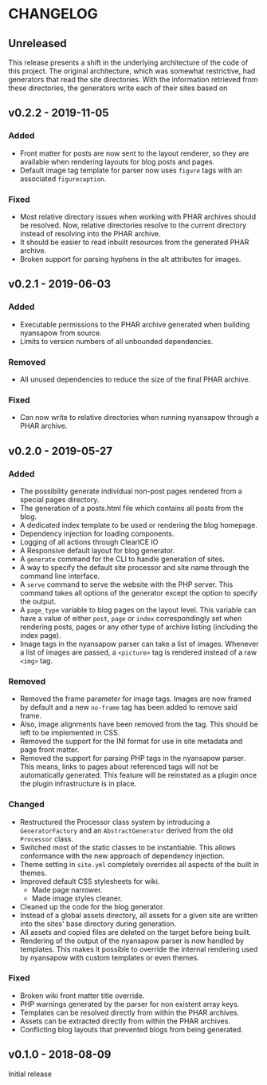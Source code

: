 # CHANGELOG

## Unreleased

This release presents a shift in the underlying architecture of the code of this project. The original architecture, which was somewhat restrictive, had generators that read the site directories. With the information retrieved from these directories, the generators write each of their sites based on 


## v0.2.2 - 2019-11-05
###  Added
- Front matter for posts are now sent to the layout renderer, so they are available when rendering layouts for blog posts and pages.
- Default image tag template for parser now uses `figure` tags with an associated `figurecaption`.

### Fixed
- Most relative directory issues when working with PHAR archives should be resolved. Now, relative directories resolve to the current directory instead of resolving into the PHAR archive.
- It should be easier to read inbuilt resources from the generated PHAR archive.
- Broken support for parsing hyphens in the alt attributes for images.

## v0.2.1 - 2019-06-03
### Added
- Executable permissions to the PHAR archive generated when building nyansapow from source.
- Limits to version numbers of all unbounded dependencies.

### Removed
- All unused dependencies to reduce the size of the final PHAR archive.

### Fixed
- Can now write to relative directories when running nyansapow through a PHAR archive.

## v0.2.0 - 2019-05-27
### Added
- The possibility generate individual non-post pages rendered from a special pages directory.
- The generation of a posts.html file which contains all posts from the blog.
- A dedicated index template to be used or rendering the blog homepage.
- Dependency injection for loading components.
- Logging of all actions through ClearICE IO
- A Responsive default layout for blog generator.
- A `generate` command for the CLI to handle generation of sites.
- A way to specify the default site processor and site name through the command line interface.
- A `serve` command to serve the website with the PHP server. This command takes all options of the generator except the option to specify the output.
- A `page_type` variable to blog pages on the layout level. This variable can have a value of either `post`, `page` or `index` correspondingly set when rendering posts, pages or any other type of archive listing (including the index page).
- Image tags in the nyansapow parser can take a list of images. Whenever a list of images are passed, a `<picture>` tag is rendered instead of a raw `<img>` tag.


### Removed
- Removed the frame parameter for image tags. Images are now framed by default and a new `no-frame` tag has been added to remove said frame.
- Also, image alignments have been removed from the tag. This should be left to be implemented in CSS.
- Removed the support for the INI format for use in site metadata and page front matter.
- Removed the support for parsing PHP tags in the nyansapow parser. This means, links to pages about referenced tags will not be automatically generated. This feature will be reinstated as a plugin once the plugin infrastructure is in place.  

### Changed
- Restructured the Processor class system by introducing a `GeneratorFactory` and an `AbstractGenerator` derived from the old `Processor` class.
- Switched most of the static classes to be instantiable. This allows conformance with the new approach of dependency injection. 
- Theme setting in `site.yml` completely overrides all aspects of the built in themes.
- Improved default CSS stylesheets for wiki.
    - Made page narrower.
    - Made image styles cleaner.
- Cleaned up the code for the blog generator.
- Instead of a global assets directory, all assets for a given site are written into the sites' base directory during generation.
- All assets and copied files are deleted on the target before being built.
- Rendering of the output of the nyansapow parser is now handled by templates. This makes it possible to override the internal rendering used by nyansapow with custom templates or even themes.

### Fixed
- Broken wiki front matter title override.
- PHP warnings generated by the parser for non existent array keys.
- Templates can be resolved directly from within the PHAR archives.
- Assets can be extracted directly from within the PHAR archives.
- Conflicting blog layouts that prevented blogs from being generated.

## v0.1.0 - 2018-08-09
Initial release
